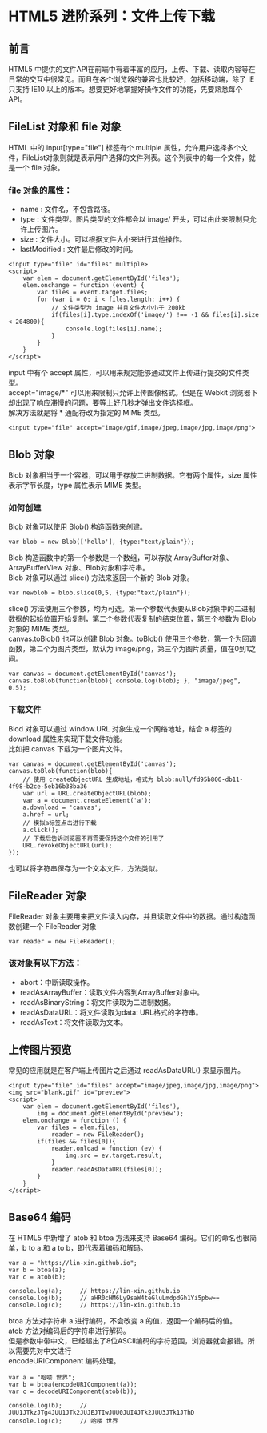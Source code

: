 # HTML5 进阶系列：文件上传下载   

## 前言   
HTML5 中提供的文件API在前端中有着丰富的应用，上传、下载、读取内容等在日常的交互中很常见。而且在各个浏览器的兼容也比较好，包括移动端，除了 IE 只支持 IE10 以上的版本。想要更好地掌握好操作文件的功能，先要熟悉每个API。    

## FileList 对象和 file 对象    
HTML 中的 input[type="file"] 标签有个 multiple 属性，允许用户选择多个文件，FileList对象则就是表示用户选择的文件列表。这个列表中的每一个文件，就是一个 file 对象。    
### file 对象的属性： 
- name : 文件名，不包含路径。    
- type : 文件类型。图片类型的文件都会以 image/ 开头，可以由此来限制只允许上传图片。   
- size : 文件大小。可以根据文件大小来进行其他操作。   
- lastModified : 文件最后修改的时间。    


```   
<input type="file" id="files" multiple>
<script>
    var elem = document.getElementById('files');
    elem.onchange = function (event) {
    	var files = event.target.files;
    	for (var i = 0; i < files.length; i++) {
    	    // 文件类型为 image 并且文件大小小于 200kb
            if(files[i].type.indexOf('image/') !== -1 && files[i].size < 204800){
                console.log(files[i].name);
            }
    	}
    }
</script>
```    
input 中有个 accept 属性，可以用来规定能够通过文件上传进行提交的文件类型。   
accept="image/*" 可以用来限制只允许上传图像格式。但是在 Webkit 浏览器下却出现了响应滞慢的问题，要等上好几秒才弹出文件选择框。    
解决方法就是将 * 通配符改为指定的 MIME 类型。   
```
<input type="file" accept="image/gif,image/jpeg,image/jpg,image/png">
```    

## Blob 对象   
Blob 对象相当于一个容器，可以用于存放二进制数据。它有两个属性，size 属性表示字节长度，type 属性表示 MIME 类型。    

### 如何创建   
Blob 对象可以使用 Blob() 构造函数来创建。    
```
var blob = new Blob(['hello'], {type:"text/plain"});
```    
Blob 构造函数中的第一个参数是一个数组，可以存放 ArrayBuffer对象、ArrayBufferView 对象、Blob对象和字符串。    
Blob 对象可以通过 slice() 方法来返回一个新的 Blob 对象。     
```
var newblob = blob.slice(0,5, {type:"text/plain"});
```   
slice() 方法使用三个参数，均为可选。第一个参数代表要从Blob对象中的二进制数据的起始位置开始复制，第二个参数代表复制的结束位置，第三个参数为 Blob 对象的 MIME 类型。    
canvas.toBlob() 也可以创建 Blob 对象。toBlob() 使用三个参数，第一个为回调函数，第二个为图片类型，默认为 image/png，第三个为图片质量，值在0到1之间。    
```
var canvas = document.getElementById('canvas');
canvas.toBlob(function(blob){ console.log(blob); }, "image/jpeg", 0.5);
```   
### 下载文件   
Blod 对象可以通过 window.URL 对象生成一个网络地址，结合 a 标签的 download 属性来实现下载文件功能。   
比如把 canvas 下载为一个图片文件。   
```
var canvas = document.getElementById('canvas');
canvas.toBlob(function(blob){
    // 使用 createObjectURL 生成地址，格式为 blob:null/fd95b806-db11-4f98-b2ce-5eb16b38ba36
    var url = URL.createObjectURL(blob);
    var a = document.createElement('a');
    a.download = 'canvas';
    a.href = url;
    // 模拟a标签点击进行下载
    a.click();
    // 下载后告诉浏览器不再需要保持这个文件的引用了
    URL.revokeObjectURL(url);
});
```   
也可以将字符串保存为一个文本文件，方法类似。    

## FileReader 对象  
FileReader 对象主要用来把文件读入内存，并且读取文件中的数据。通过构造函数创建一个 FileReader 对象   
```
var reader = new FileReader(); 
```  
### 该对象有以下方法：  
- abort：中断读取操作。   
- readAsArrayBuffer：读取文件内容到ArrayBuffer对象中。   
- readAsBinaryString：将文件读取为二进制数据。
- readAsDataURL：将文件读取为data: URL格式的字符串。
- readAsText：将文件读取为文本。   


## 上传图片预览   
常见的应用就是在客户端上传图片之后通过 readAsDataURL() 来显示图片。   
```
<input type="file" id="files" accept="image/jpeg,image/jpg,image/png">
<img src="blank.gif" id="preview">
<script>
    var elem = document.getElementById('files'),
        img = document.getElementById('preview');
    elem.onchange = function () {
    	var files = elem.files,
    	    reader = new FileReader();
    	if(files && files[0]){
    	    reader.onload = function (ev) {
    	        img.src = ev.target.result;
    	    }
    	    reader.readAsDataURL(files[0]);
    	}
    }
</script>
```   
## Base64 编码   
在 HTML5 中新增了 atob 和 btoa 方法来支持 Base64 编码。它们的命名也很简单，b to a 和 a to b，即代表着编码和解码。

```
var a = "https://lin-xin.github.io";
var b = btoa(a);
var c = atob(b);

console.log(a);     // https://lin-xin.github.io
console.log(b);     // aHR0cHM6Ly9saW4teGluLmdpdGh1Yi5pbw==
console.log(c);     // https://lin-xin.github.io
```   
btoa 方法对字符串 a 进行编码，不会改变 a 的值，返回一个编码后的值。   
atob 方法对编码后的字符串进行解码。   
但是参数中带中文，已经超出了8位ASCII编码的字符范围，浏览器就会报错。所以需要先对中文进行     
encodeURIComponent 编码处理。  
```
var a = "哈喽 世界";
var b = btoa(encodeURIComponent(a));
var c = decodeURIComponent(atob(b));

console.log(b);     // JUU1JTkzJTg4JUU1JTk2JUJEJTIwJUU0JUI4JTk2JUU3JTk1JThD
console.log(c);     // 哈喽 世界
```


